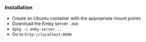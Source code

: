 ### Installation 

  - Create an Ubuntu container with the appropriate mount points
  - Download the Emby server `.deb`
  - `dpkg -i emby-server...`
  - Go to `http://localhost:8096`